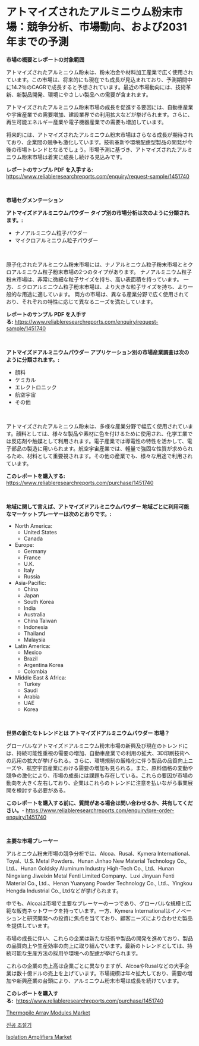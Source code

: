 <p><h1>アトマイズされたアルミニウム粉末市場：競争分析、市場動向、および2031年までの予測</h1></p><p><strong>市場の概要とレポートの対象範囲</strong></p>
<p><p>アトマイズされたアルミニウム粉末は、粉末冶金や材料加工産業で広く使用されています。この市場は、将来的にも現在でも成長が見込まれており、予測期間中に14.2％のCAGRで成長すると予想されています。最近の市場動向には、技術革新、新製品開発、環境にやさしい製品への需要が含まれます。</p><p>アトマイズされたアルミニウム粉末市場の成長を促進する要因には、自動車産業や宇宙産業での需要増加、建設業界での利用拡大などが挙げられます。さらに、再生可能エネルギー産業や電子機器産業での需要も増加しています。</p><p>将来的には、アトマイズされたアルミニウム粉末市場はさらなる成長が期待されており、企業間の競争も激化しています。技術革新や環境配慮型製品の開発が今後の市場トレンドとなるでしょう。市場予測に基づき、アトマイズされたアルミニウム粉末市場は着実に成長し続ける見込みです。</p></p>
<p><strong>レポートのサンプル PDF を入手する:</strong> <a href="https://www.reliableresearchreports.com/enquiry/request-sample/1451740">https://www.reliableresearchreports.com/enquiry/request-sample/1451740</a></p>
<p>&nbsp;</p>
<p><strong>市場セグメンテーション</strong></p>
<p><strong>アトマイズドアルミニウムパウダー タイプ別の市場分析は次のように分類されます。:</strong></p>
<p><ul><li>ナノアルミニウム粒子パウダー</li><li>マイクロアルミニウム粒子パウダー</li></ul></p>
<p>&nbsp;</p>
<p><p>原子化されたアルミニウム粉末市場には、ナノアルミニウム粒子粉末市場とミクロアルミニウム粒子粉末市場の2つのタイプがあります。 ナノアルミニウム粒子粉末市場は、非常に微細な粒子サイズを持ち、高い表面積を持っています。 一方、ミクロアルミニウム粒子粉末市場は、より大きな粒子サイズを持ち、より一般的な用途に適しています。 両方の市場は、異なる産業分野で広く使用されており、それぞれの特性に応じて異なるニーズを満たしています。</p></p>
<p><strong>レポートのサンプル PDF を入手する:</strong>&nbsp;<a href="https://www.reliableresearchreports.com/enquiry/request-sample/1451740">https://www.reliableresearchreports.com/enquiry/request-sample/1451740</a></p>
<p>&nbsp;</p>
<p><strong> アトマイズドアルミニウムパウダー アプリケーション別の市場産業調査は次のように分類されます。:</strong></p>
<p><ul><li>顔料</li><li>ケミカル</li><li>エレクトロニック</li><li>航空宇宙</li><li>その他</li></ul></p>
<p>&nbsp;</p>
<p><p>アトマイズされたアルミニウム粉末は、多様な産業分野で幅広く使用されています。顔料としては、様々な製品や素材に色を付けるために使用され、化学工業では反応剤や触媒として利用されます。電子産業では導電性の特性を活かして、電子部品の製造に用いられます。航空宇宙産業では、軽量で強固な性質が求められるため、材料として重要視されます。その他の産業でも、様々な用途で利用されています。</p></p>
<p><strong>このレポートを購入する:</strong>&nbsp; <a href="https://www.reliableresearchreports.com/purchase/1451740">https://www.reliableresearchreports.com/purchase/1451740</a></p>
<p>&nbsp;</p>
<p><strong>地域に関して言えば、アトマイズドアルミニウムパウダー 地域ごとに利用可能なマーケットプレーヤーは次のとおりです。:</strong></p>
<p><ul>
    <li>
        North America:
        <ul>
            <li>United States</li>
            <li>Canada</li>
        </ul>
    </li>
    <li>
        Europe:
        <ul>
            <li>Germany</li>
            <li>France</li>
            <li>U.K.</li>
            <li>Italy</li>
            <li>Russia</li>
        </ul>
    </li>
    <li>
        Asia-Pacific:
        <ul>
            <li>China</li>
            <li>Japan</li>
            <li>South Korea</li>
            <li>India</li>
            <li>Australia</li>
            <li>China Taiwan</li>
            <li>Indonesia</li>
            <li>Thailand</li>
            <li>Malaysia</li>
        </ul>
    </li>
    <li>
        Latin America:
        <ul>
            <li>Mexico</li>
            <li>Brazil</li>
            <li>Argentina Korea</li>
            <li>Colombia</li>
        </ul>
    </li>
    <li>
        Middle East & Africa:
        <ul>
            <li>Turkey</li>
            <li>Saudi</li>
            <li>Arabia</li>
            <li>UAE</li>
            <li>Korea</li>
        </ul>
    </li>
    </ul></p>
<p>&nbsp;</p>
<p><strong>世界の新たなトレンドとは アトマイズドアルミニウムパウダー 市場？</strong></p>
<p><p>グローバルなアトマイズドアルミニウム粉末市場の新興及び現在のトレンドには、持続可能性重視の需要の増加、自動車産業での利用の拡大、3D印刷技術への応用の拡大が挙げられる。さらに、環境規制の厳格化に伴う製品の品質向上ニーズや、航空宇宙産業における需要の増加も見られる。また、原料価格の変動や競争の激化により、市場の成長には課題も存在している。これらの要因が市場の動向を大きく左右しており、企業はこれらのトレンドに注意を払いながら事業展開を検討する必要がある。</p></p>
<p><strong>このレポートを購入する前に、質問がある場合は問い合わせるか、共有してください。</strong>- <a href="https://www.reliableresearchreports.com/enquiry/pre-order-enquiry/1451740">https://www.reliableresearchreports.com/enquiry/pre-order-enquiry/1451740</a></p>
<p>&nbsp;</p>
<p><strong>主要な市場プレーヤー</strong></p>
<p><p>アルミニウム粉末市場の競争分析では、Alcoa、Rusal、Kymera International、Toyal、U.S. Metal Powders、Hunan Jinhao New Material Technology Co., Ltd.、Hunan Goldsky Aluminum Industry High-Tech Co., Ltd、Hunan Ningxiang Jiweixin Metal Fenti Limited Company、Luxi Jinyuan Fenti Material Co., Ltd.、Henan Yuanyang Powder Technology Co., Ltd.、Yingkou Hengda Industrial Co., Ltdなどが挙げられます。 </p><p>中でも、Alcoaは市場で主要なプレーヤーの一つであり、グローバルな規模と広範な販売ネットワークを持っています。一方、Kymera Internationalはイノベーションと研究開発への投資に焦点を当てており、顧客ニーズにより合わせた製品を提供しています。 </p><p>市場の成長に伴い、これらの企業は新たな技術や製品の開発を進めており、製品の品質向上や生産効率の向上に取り組んでいます。最新のトレンドとしては、持続可能な生産方法の採用や環境への配慮が挙げられます。 </p><p>これらの企業の売上高は企業ごとに異なりますが、AlcoaやRusalなどの大手企業は数十億ドルの売上を上げています。市場規模は年々拡大しており、需要の増加や新興産業の台頭により、アルミニウム粉末市場は成長を続けています。</p></p>
<p><strong>このレポートを購入する:</strong>&nbsp;&nbsp;<a href="https://www.reliableresearchreports.com/purchase/1451740">https://www.reliableresearchreports.com/purchase/1451740</a></p>
<p><p><a href="https://github.com/Hazelklievgspy6vdcsmu106w/Market-Research-Report-List-1/blob/main/thermopile-array-modules-market.md">Thermopile Array Modules Market</a></p><p><a href="https://github.com/CorEmtymerich56566/Market-Research-Report-List-1/blob/main/227273411406.md">진공 조절기</a></p><p><a href="https://github.com/lubmix/Market-Research-Report-List-2/blob/main/isolation-amplifiers-market.md">Isolation Amplifiers Market</a></p></p>
